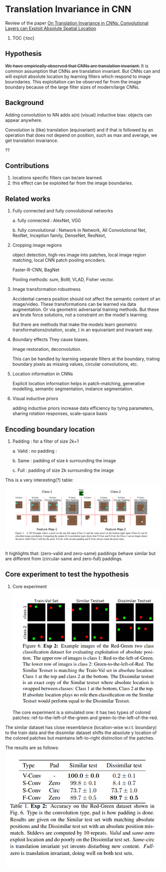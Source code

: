 # Translation Invariance in CNN

Review of the paper [On Translation Invariance in CNNs: Convolutional Layers can Exploit Absolute Spatial Location](https://arxiv.org/abs/2003.07064)


1. TOC
{:toc}

## Hypothesis
~~We have empirically observed that CNNs are translation invariant.~~ It is common assumption that CNNs are translation invariant. But CNNs can and will exploit absolute location by learning filters which respond to image bourndaries. This exploitation can be observed far from the image boundary because of the large filter sizes of modern/large CNNs.

## Background

Adding convolutiion to NN adds a(n) (visual) inductive bias: objects can appear anywhere. 

Convolution is (like) translation (equivariant) and if that is followed by an operation that does not depend on position, such as max and average, we get translation invariance.

??

## Contributions

1. locations specific filters can be/are learned.
2. this effect can be exploited far from the image boundaries.

## Related works

1. Fully connected and fully convolutional networks
    
    a. fully connected : AlexNet, VGG
    
    b. fully convolutional : Network in Network, All Convolutional Net, ResNet, Inception family, DenseNet, ResNext, 

2. Cropping image regions
  
    object detection, high-res image into patches, local image region matching, local CNN patch pooling encoders.
  
    Faster-R-CNN, BagNet
  
    Pooling methods: sum, BoW, VLAD, Fisher vector.
  
3. Image transformation robustness
    
    Accidental camera position should not affect the semantic content of an image/video. These transformations can be learned via data augmentation. Or via geometric adversarial training methods. But these are brute force solutions, not a constraint on the model's learning.

    But there are methods that make the models learn geometric transformations(rotation, scale, ) in an equivariant and invariant way.

4. Boundary effects
    They cause biases.
    
    Image restoration, deconvolution.
    
    This can be handled by learning separate filters at the boundary, trating boundary pixels as missing values, circular convolutions, etc.

5. Location information in CNNs

    Explicit location information helps in patch-matching, generative modelling, semantic segmentation, instance segmentation.


6. Visual inductive priors

    adding inductive priors increase data efficiency by tying parameters, sharing rotation responses, scale-space basis


## Encoding boundary location

1. Padding : for a filter of size 2k+1

    a. Valid : no padding : 
    
    b. Same : padding of size k surrounding the image 
    
    c. Full : padding of size 2k surrounding the image 
    
This is a very interesting(?) table: ![boundary effect illustration](/images/boundary_effect_illustration.png)

It highlights that: (zero-valid and zero-same) paddings behave similar but are different from (circular-same and zero-full) paddings.

## Core experiment to test the hypothesis

1. Core experiment
![image](/images/expt.png)
The core experiment is a simulated one: it has two types of colored patches: ref-to-the-left-of-the-green and green-to-the-left-of-the-red.

The similar dataset has close resemblance (location-wise w.r.t. boundary) to the train data and the dissimilar dataset shifts the absolute y location of the colored patches but maintains left-to-right distinction of the patches.

The results are as follows: 
![results](/images/result.png)
